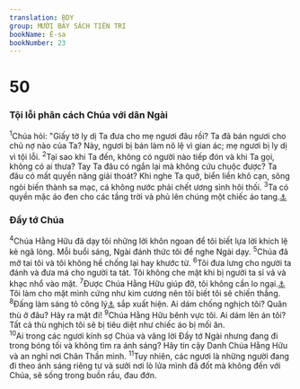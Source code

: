 ```yaml
---
translation: BDY
group: MƯỜI BẢY SÁCH TIÊN TRI
bookName: Ê-sa 
bookNumber: 23
---
```


<div class="title"><h1>50</h1><h3>Tội lỗi phân cách Chúa với dân Ngài</h3></div>
<span class="verse es_50_1"><sup>1</sup>Chúa hỏi: &#34;Giấy tờ ly dị Ta đưa cho mẹ ngươi đâu rồi? Ta đã bán ngươi cho chủ nợ nào của Ta? Này, ngươi bị bán làm nô lệ vì gian ác; mẹ ngươi bị ly dị vì tội lỗi. </span>
<span class="verse es_50_2"><sup>2</sup>Tại sao khi Ta đến, không có người nào tiếp đón và khi Ta gọi, không có ai thưa? Tay Ta đâu có ngắn lại mà không cứu chuộc được? Ta đâu có mất quyền năng giải thoát? Khi nghe Ta quở, biển liền khô cạn, sông ngòi biến thành sa mạc, cá không nước phải chết ương sình hôi thối. </span>
<span class="verse es_50_3"><sup>3</sup>Ta có quyền mặc áo đen cho các tầng trời và phủ lên chúng một chiếc áo tang.<a href="#" data-toggle="tooltip" data-placement="bottom" title="Ctd áo vải thô (bận khi than khóc)">⚓</a></span>
<div class="title"><h3>Đầy tớ Chúa</h3></div>
<span class="verse es_50_4"><sup>4</sup>Chúa Hằng Hữu đã dạy tôi những lời khôn ngoan để tôi biết lựa lời khích lệ kẻ ngã lòng. Mỗi buổi sáng, Ngài đánh thức tôi để nghe Ngài dạy. </span>
<span class="verse es_50_5"><sup>5</sup>Chúa đã mở tai tôi và tôi không hề chống lại hay khước từ. </span>
<span class="verse es_50_6"><sup>6</sup>Tôi đưa lưng cho người ta đánh và đưa má cho người ta tát. Tôi không che mặt khi bị người ta sỉ vả và khạc nhổ vào mặt. </span>
<span class="verse es_50_7"><sup>7</sup>Được Chúa Hằng Hữu giúp đỡ, tôi không cần lo ngại.<a href="#" data-toggle="tooltip" data-placement="bottom" title="Nt hổ thẹn">⚓</a> Tôi làm cho mặt mình cứng như kim cương nên tôi biết tôi sẽ chiến thắng. </span>
<span class="verse es_50_8"><sup>8</sup>Đấng làm sáng tỏ công lý<a href="#" data-toggle="tooltip" data-placement="bottom" title="Nt Đấng xưng tôi là công chính">⚓</a> sắp xuất hiện. Ai dám chống nghịch tôi? Quân thù ở đâu? Hãy ra mặt đi! </span>
<span class="verse es_50_9"><sup>9</sup>Chúa Hằng Hữu bênh vực tôi. Ai dám lên án tôi? Tất cả thù nghịch tôi sẽ bị tiêu diệt như chiếc áo bị mối ăn.<br/></span>
<span class="verse es_50_10"><sup>10</sup>Ai trong các ngươi kính sợ Chúa và vâng lời Đầy tớ Ngài nhưng đang đi trong bóng tối và không tìm ra ánh sáng? Hãy tin cậy Danh Chúa Hằng Hữu và an nghỉ nơi Chân Thần mình. </span>
<span class="verse es_50_11"><sup>11</sup>Tuy nhiên, các ngươi là những người đang đi theo ánh sáng riêng tư và sưởi nơi lò lửa mình đã đốt mà không đến với Chúa, sẽ sống trong buồn rầu, đau đớn.</span>
